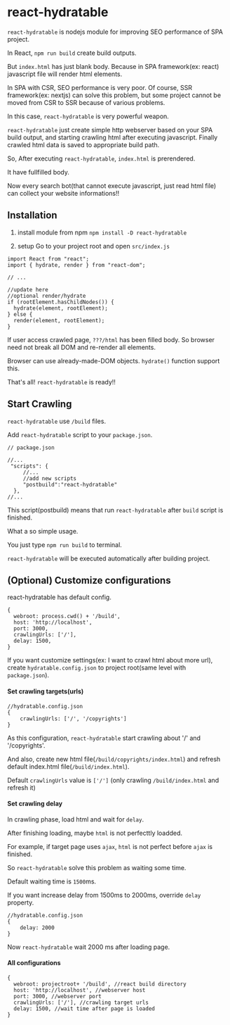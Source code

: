# react-hydratable

`react-hydratable` is nodejs module for improving SEO performance of SPA project.

In React, `npm run build` create build outputs.

But `index.html` has just blank body. Because in SPA framework(ex: react) javascript file will render html elements.

In SPA with CSR, SEO performance is very poor. Of course, SSR framework(ex: nextjs) can solve this problem, but some project cannot be moved from CSR to SSR because of various problems.

In this case, `react-hydratable` is very powerful weapon.

`react-hydratable` just create simple http webserver based on your SPA build output, and starting crawling html after executing javascript. Finally crawled html data is saved to appropriate build path.

So, After executing `react-hydratable`, `index.html` is prerendered.

It have fullfilled body.

Now every search bot(that cannot execute javascript, just read html file) can collect your website informations!!

## Installation

1. install module from npm
   `npm install -D react-hydratable`

2. setup
   Go to your project root and open `src/index.js`

```
import React from "react";
import { hydrate, render } from "react-dom";

// ...

//update here
//optional render/hydrate
if (rootElement.hasChildNodes()) {
  hydrate(element, rootElement);
} else {
  render(element, rootElement);
}
```

If user access crawled page, `???/html` has been filled body. So browser need not break all DOM and re-render all elements.

Browser can use already-made-DOM objects. `hydrate()` function support this.

That's all! `react-hydratable` is ready!!

## Start Crawling

`react-hydratable` use `/build` files.

Add `react-hydratable` script to your `package.json`.

```
// package.json

//...
 "scripts": {
     //...
     //add new scripts
     "postbuild":"react-hydratable"
  },
//...
```

This script(postbuild) means that run `react-hydratable` after `build` script is finished.

What a so simple usage.

You just type `npm run build` to terminal.

`react-hydratable` will be executed automatically after building project.

## (Optional) Customize configurations

react-hydratable has default config.

```
{
  webroot: process.cwd() + '/build',
  host: 'http://localhost',
  port: 3000,
  crawlingUrls: ['/'],
  delay: 1500,
}
```

If you want customize settings(ex: I want to crawl html about more url), create `hydratable.config.json` to project root(same level with `package.json`).

#### Set crawling targets(urls)

```
//hydratable.config.json
{
    crawlingUrls: ['/', '/copyrights']
}
```

As this configuration, `react-hydratable` start crawling about '/' and '/copyrights'.

And also, create new html file(`/build/copyrights/index.html`) and refresh default index.html file(`/build/index.html`).

Default `crawlingUrls` value is `['/']` (only crawling `/build/index.html` and refresh it)

#### Set crawling delay

In crawling phase, load html and wait for `delay`.

After finishing loading, maybe `html` is not perfecttly loadded.

For example, if target page uses `ajax`, `html` is not perfect before `ajax` is finished.

So `react-hydratable` solve this problem as waiting some time.

Default waiting time is `1500`ms.

If you want increase delay from 1500ms to 2000ms, override `delay` property.

```
//hydratable.config.json
{
    delay: 2000
}
```

Now `react-hydratable` wait 2000 ms after loading page.

#### All configurations

```
{
  webroot: projectroot+ '/build', //react build directory
  host: 'http://localhost', //webserver host
  port: 3000, //webserver port
  crawlingUrls: ['/'], //crawling target urls
  delay: 1500, //wait time after page is loaded
}
```
